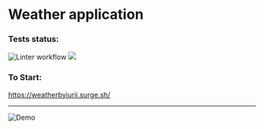 
# Weather application 

### Tests status:
![Linter workflow](https://github.com/iFoxtrot33/weatherapp/actions/workflows/lint.yml/badge.svg)
<a href="https://codeclimate.com/github/iFoxtrot33/weatherapp/maintainability"><img src="https://api.codeclimate.com/v1/badges/b8b0c28ea7ac9e1fc55d/maintainability" /></a>

### To Start:
https://weatherbyiurii.surge.sh/
___________
![Demo](https://user-images.githubusercontent.com/102408798/207810901-aa5bb35c-ead9-43e3-866b-cc9bec87ec7d.jpg)
